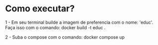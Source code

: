 # Como executar?

1 - Em seu terminal builde a imagem de preferencia com o nome: 'educ'.
    Faça isso com o comando: docker build -t educ .

2 - Suba o compose com o comando: docker compose up
